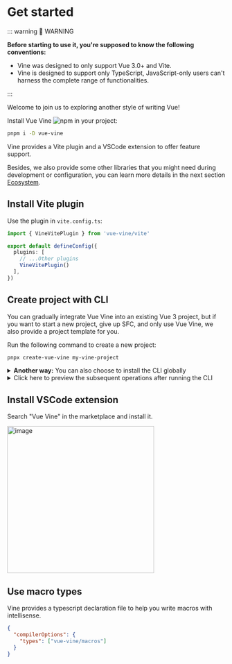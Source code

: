 # Get started

::: warning 🚨 WARNING

<b>Before starting to use it, you're supposed to know the following conventions:</b>

- Vine was designed to only support <span class="hlmark">Vue 3.0+</span> and <span class="hlmark">Vite</span>.
- Vine is designed to support <span class="hlmark">only TypeScript</span>, JavaScript-only users can't harness the complete range of functionalities.

:::

Welcome to join us to exploring another style of writing Vue!

Install Vue Vine ![npm](https://img.shields.io/npm/v/vue-vine) in your project:

```bash
pnpm i -D vue-vine
```

Vine provides a Vite plugin and a VSCode extension to offer feature support.

Besides, we also provide some other libraries that you might need during development or configuration, you can learn more details in the next section [Ecosystem](./ecosystem.md).

## Install Vite plugin

Use the plugin in `vite.config.ts`:

```ts [vite.config.ts]
import { VineVitePlugin } from 'vue-vine/vite'

export default defineConfig({
  plugins: [
    // ...Other plugins
    VineVitePlugin()
  ],
})
```

## Create project with CLI

You can gradually integrate Vue Vine into an existing Vue 3 project, but if you want to start a new project, give up SFC, and only use Vue Vine, we also provide a project template for you.

Run the following command to create a new project:

```bash
pnpx create-vue-vine my-vine-project
```

<details>
<summary class="text-sm text-gray-500 cursor-pointer"><b>Another way:</b> You can also choose to install the CLI globally</summary>

```bash
pnpm i -g create-vue-vine
```

</details>

<details>
<summary class="text-sm text-gray-500 cursor-pointer">Click here to preview the subsequent operations after running the CLI</summary>

```text

...

┌  Vue Vine - Another style of writing Vue components
│
◇  Use Vue Router?
│  Yes
│
◇  Install all dependencies for the project now?
│  Yes
│
◇  Project created at: /path/to/my-vine-project
│

...

◇  Dependencies installed!
│
└  You're all set! Now run:

   cd my-vine-project
   pnpm dev

   Happy hacking!
```

</details>

## Install VSCode extension

Search "Vue Vine" in the marketplace and install it.

<img width="339" alt="image" src="/vscode-ext-download.png">

## Use macro types

Vine provides a typescript declaration file to help you write macros with intellisense.

```json [tsconfig.json]
{
  "compilerOptions": {
    "types": ["vue-vine/macros"]
  }
}
```
